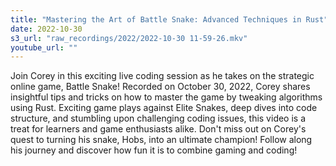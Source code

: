 ```yaml
---
title: "Mastering the Art of Battle Snake: Advanced Techniques in Rust" "
date: 2022-10-30
s3_url: "raw_recordings/2022/2022-10-30 11-59-26.mkv"
youtube_url: ""
---
```


Join Corey in this exciting live coding session as he takes on the strategic online game, Battle Snake! Recorded on October 30, 2022, Corey shares insightful tips and tricks on how to master the game by tweaking algorithms using Rust. Exciting game plays against Elite Snakes, deep dives into code structure, and stumbling upon challenging coding issues, this video is a treat for learners and game enthusiasts alike. Don't miss out on Corey's quest to turning his snake, Hobs, into an ultimate champion! Follow along his journey and discover how fun it is to combine gaming and coding!
